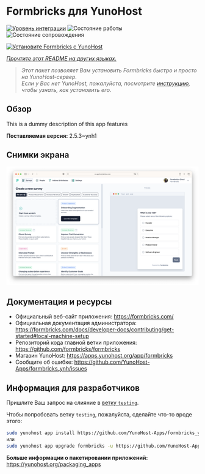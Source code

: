 <!--
Важно: этот README был автоматически сгенерирован <https://github.com/YunoHost/apps/tree/master/tools/readme_generator>
Он НЕ ДОЛЖЕН редактироваться вручную.
-->

# Formbricks для YunoHost

[![Уровень интеграции](https://dash.yunohost.org/integration/formbricks.svg)](https://ci-apps.yunohost.org/ci/apps/formbricks/) ![Состояние работы](https://ci-apps.yunohost.org/ci/badges/formbricks.status.svg) ![Состояние сопровождения](https://ci-apps.yunohost.org/ci/badges/formbricks.maintain.svg)

[![Установите Formbricks с YunoHost](https://install-app.yunohost.org/install-with-yunohost.svg)](https://install-app.yunohost.org/?app=formbricks)

*[Прочтите этот README на других языках.](./ALL_README.md)*

> *Этот пакет позволяет Вам установить Formbricks быстро и просто на YunoHost-сервер.*  
> *Если у Вас нет YunoHost, пожалуйста, посмотрите [инструкцию](https://yunohost.org/install), чтобы узнать, как установить его.*

## Обзор

This is a dummy description of this app features


**Поставляемая версия:** 2.5.3~ynh1

## Снимки экрана

![Снимок экрана Formbricks](./doc/screenshots/screenshot.png)

## Документация и ресурсы

- Официальный веб-сайт приложения: <https://formbricks.com/>
- Официальная документация администратора: <https://formbricks.com/docs/developer-docs/contributing/get-started#local-machine-setup>
- Репозиторий кода главной ветки приложения: <https://github.com/formbricks/formbricks>
- Магазин YunoHost: <https://apps.yunohost.org/app/formbricks>
- Сообщите об ошибке: <https://github.com/YunoHost-Apps/formbricks_ynh/issues>

## Информация для разработчиков

Пришлите Ваш запрос на слияние в [ветку `testing`](https://github.com/YunoHost-Apps/formbricks_ynh/tree/testing).

Чтобы попробовать ветку `testing`, пожалуйста, сделайте что-то вроде этого:

```bash
sudo yunohost app install https://github.com/YunoHost-Apps/formbricks_ynh/tree/testing --debug
или
sudo yunohost app upgrade formbricks -u https://github.com/YunoHost-Apps/formbricks_ynh/tree/testing --debug
```

**Больше информации о пакетировании приложений:** <https://yunohost.org/packaging_apps>
